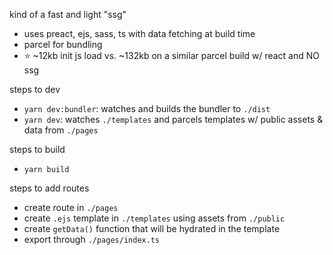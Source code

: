 kind of a fast and light "ssg"
- uses preact, ejs, sass, ts with data fetching at build time
- parcel for bundling
- :star: ~12kb init js load vs. ~132kb on a similar parcel build w/ react and NO ssg 

steps to dev
- `yarn dev:bundler`: watches and builds the bundler to `./dist`
- `yarn dev`: watches `./templates` and parcels templates w/ public assets & data from `./pages`

steps to build
- `yarn build` 

steps to add routes
- create route in `./pages`
- create `.ejs` template in `./templates` using assets from `./public`
- create `getData()` function that will be hydrated in the template
- export through `./pages/index.ts`
